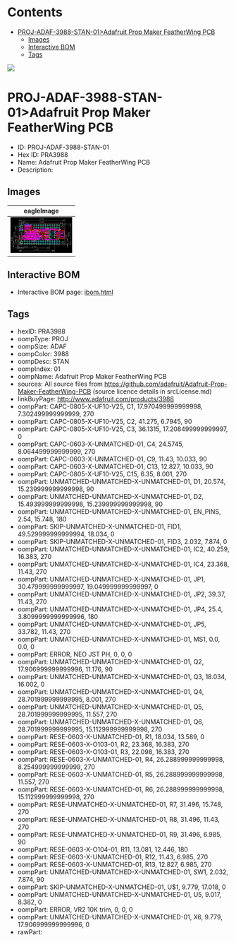 



Contents
========

* [PROJ-ADAF-3988-STAN-01>Adafruit Prop Maker FeatherWing PCB](#proj-adaf-3988-stan-01adafruit-prop-maker-featherwing-pcb)
	* [Images](#images)
	* [Interactive BOM](#interactive-bom)
	* [Tags](#tags)
  
![][im]
# PROJ-ADAF-3988-STAN-01>Adafruit Prop Maker FeatherWing PCB

- ID: PROJ-ADAF-3988-STAN-01
- Hex ID: PRA3988
- Name: Adafruit Prop Maker FeatherWing PCB
- Description: 

## Images
  
  

|eagleImage|
| :---: |
|[![eagleImage](eagleImage_140.png)](eagleImage_600.png)|

## Interactive BOM

- Interactive BOM page: [ibom.html](kicad/bom/ibom.html)

## Tags

- hexID: PRA3988
- oompType: PROJ
- oompSize: ADAF
- oompColor: 3988
- oompDesc: STAN
- oompIndex: 01
- oompName: Adafruit Prop Maker FeatherWing PCB
- sources: All source files from https://github.com/adafruit/Adafruit-Prop-Maker-FeatherWing-PCB (source licence details in srcLicense.md)
- linkBuyPage: http://www.adafruit.com/products/3988
- oompPart: CAPC-0805-X-UF10-V25, C1, 17.970499999999998, 7.302499999999999, 270
- oompPart: CAPC-0805-X-UF10-V25, C2, 41.275, 6.7945, 90
- oompPart: CAPC-0805-X-UF10-V25, C3, 36.1315, 17.208499999999997, 0
- oompPart: CAPC-0603-X-UNMATCHED-01, C4, 24.5745, 8.064499999999999, 270
- oompPart: CAPC-0603-X-UNMATCHED-01, C9, 11.43, 10.033, 90
- oompPart: CAPC-0603-X-UNMATCHED-01, C13, 12.827, 10.033, 90
- oompPart: CAPC-0805-X-UF10-V25, C15, 6.35, 8.001, 270
- oompPart: UNMATCHED-UNMATCHED-X-UNMATCHED-01, D1, 20.574, 15.239999999999998, 90
- oompPart: UNMATCHED-UNMATCHED-X-UNMATCHED-01, D2, 15.493999999999998, 15.239999999999998, 90
- oompPart: UNMATCHED-UNMATCHED-X-UNMATCHED-01, EN_PINS, 2.54, 15.748, 180
- oompPart: SKIP-UNMATCHED-X-UNMATCHED-01, FID1, 49.529999999999994, 18.034, 0
- oompPart: SKIP-UNMATCHED-X-UNMATCHED-01, FID3, 2.032, 7.874, 0
- oompPart: UNMATCHED-UNMATCHED-X-UNMATCHED-01, IC2, 40.259, 16.383, 270
- oompPart: UNMATCHED-UNMATCHED-X-UNMATCHED-01, IC4, 23.368, 11.43, 270
- oompPart: UNMATCHED-UNMATCHED-X-UNMATCHED-01, JP1, 30.479999999999997, 19.049999999999997, 0
- oompPart: UNMATCHED-UNMATCHED-X-UNMATCHED-01, JP2, 39.37, 11.43, 270
- oompPart: UNMATCHED-UNMATCHED-X-UNMATCHED-01, JP4, 25.4, 3.8099999999999996, 180
- oompPart: UNMATCHED-UNMATCHED-X-UNMATCHED-01, JP5, 33.782, 11.43, 270
- oompPart: UNMATCHED-UNMATCHED-X-UNMATCHED-01, MS1, 0.0, 0.0, 0
- oompPart: ERROR, NEO JST PH, 0, 0, 0
- oompPart: UNMATCHED-UNMATCHED-X-UNMATCHED-01, Q2, 17.906999999999996, 11.176, 90
- oompPart: UNMATCHED-UNMATCHED-X-UNMATCHED-01, Q3, 18.034, 16.002, 0
- oompPart: UNMATCHED-UNMATCHED-X-UNMATCHED-01, Q4, 28.701999999999995, 8.001, 270
- oompPart: UNMATCHED-UNMATCHED-X-UNMATCHED-01, Q5, 28.701999999999995, 11.557, 270
- oompPart: UNMATCHED-UNMATCHED-X-UNMATCHED-01, Q6, 28.701999999999995, 15.112999999999998, 270
- oompPart: RESE-0603-X-UNMATCHED-01, R1, 18.034, 13.589, 0
- oompPart: RESE-0603-X-O103-01, R2, 23.368, 16.383, 270
- oompPart: RESE-0603-X-O103-01, R3, 22.098, 16.383, 270
- oompPart: RESE-0603-X-UNMATCHED-01, R4, 26.288999999999998, 8.254999999999999, 270
- oompPart: RESE-0603-X-UNMATCHED-01, R5, 26.288999999999998, 11.557, 270
- oompPart: RESE-0603-X-UNMATCHED-01, R6, 26.288999999999998, 15.112999999999998, 270
- oompPart: RESE-UNMATCHED-X-UNMATCHED-01, R7, 31.496, 15.748, 270
- oompPart: RESE-UNMATCHED-X-UNMATCHED-01, R8, 31.496, 11.43, 270
- oompPart: RESE-UNMATCHED-X-UNMATCHED-01, R9, 31.496, 6.985, 90
- oompPart: RESE-0603-X-O104-01, R11, 13.081, 12.446, 180
- oompPart: RESE-0603-X-UNMATCHED-01, R12, 11.43, 6.985, 270
- oompPart: RESE-0603-X-UNMATCHED-01, R13, 12.827, 6.985, 270
- oompPart: UNMATCHED-UNMATCHED-X-UNMATCHED-01, SW1, 2.032, 7.874, 90
- oompPart: SKIP-UNMATCHED-X-UNMATCHED-01, U$1, 9.779, 17.018, 0
- oompPart: UNMATCHED-UNMATCHED-X-UNMATCHED-01, U5, 9.017, 8.382, 0
- oompPart: ERROR, VR2 10K trim, 0, 0, 0
- oompPart: UNMATCHED-UNMATCHED-X-UNMATCHED-01, X6, 9.779, 17.906999999999996, 0
- rawPart: 



[im]: eagleImage_450.png
